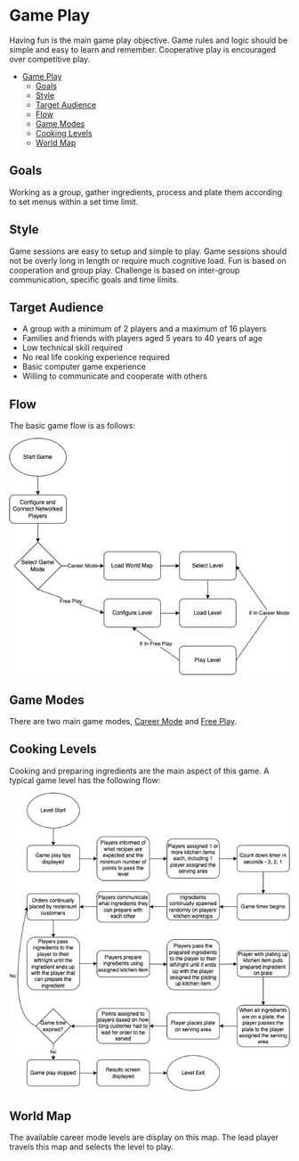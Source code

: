 # Game Play

Having fun is the main game play objective. Game rules and logic should be simple and easy to learn and remember. Cooperative play is encouraged over competitive play.

- [Game Play](#game-play)
  - [Goals](#goals)
  - [Style](#style)
  - [Target Audience](#target-audience)
  - [Flow](#flow)
  - [Game Modes](#game-modes)
  - [Cooking Levels](#cooking-levels)
  - [World Map](#world-map)

## Goals

Working as a group, gather ingredients, process and plate them according to set menus within a set time limit.

## Style

Game sessions are easy to setup and simple to play. Game sessions should not be overly long in length or require much cognitive load. Fun is based on cooperation and group play. Challenge is based on inter-group communication, specific goals and time limits.

## Target Audience

* A group with a minimum of 2 players and a maximum of 16 players
* Families and friends with players aged 5 years to 40 years of age
* Low technical skill required
* No real life cooking experience required
* Basic computer game experience
* Willing to communicate and cooperate with others

## Flow

The basic game flow is as follows:

![Game Play Flow](images/game_play_flow.drawio.png)

## Game Modes

There are two main game modes, [Career Mode](career_mode.md) and [Free Play](free_play.md).

## Cooking Levels

Cooking and preparing ingredients are the main aspect of this game. A typical game level has the following flow:

![Cooking Level Flow](images/cooking_level_flow.drawio.png)

## World Map

The available career mode levels are display on this map. The lead player travels this map and selects the level to play.
